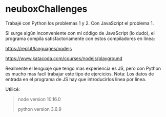 # neuboxChallenges

Trabajé con Python los problemas 1 y 2. Con JavaScript el problema 1.

Si surge algún inconveniente con mi código de JavaScript (lo dudo), el programa compila satisfactoriamente con estos compiladores en línea:

https://repl.it/languages/nodejs

https://www.katacoda.com/courses/nodejs/playground


Realmente el lenguaje que tengo mas experiencia es JS, pero con Python es mucho mas facil trabajar este tipo de ejercicios.
Nota: Los datos de entrada en el programa de JS hay que introducirlos linea por linea.

Utilicé:
> node version 10.16.0
> 
> python version 3.6.9 
